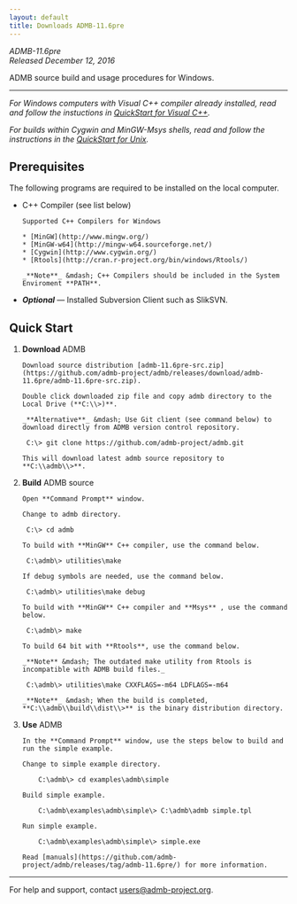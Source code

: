 ```yaml
---
layout: default
title: Downloads ADMB-11.6pre
---
```


*ADMB-11.6pre*  
*Released December 12, 2016*  

ADMB source build and usage procedures for Windows.

---

_For Windows computers with Visual C++ compiler already installed, 
read and follow the instuctions in [QuickStart for Visual C++](QuickStartVisualC++.html)._

_For builds within *Cygwin* and *MinGW-Msys* shells, read and follow the
instructions in the [QuickStart for Unix](QuickStartUnix.html)._

Prerequisites
-------------

The following programs are required to be installed on the local computer.

* C++ Compiler (see list below)

      Supported C++ Compilers for Windows

      * [MinGW](http://www.mingw.org/)
      * [MinGW-w64](http://mingw-w64.sourceforge.net/)
      * [Cygwin](http://www.cygwin.org/)
      * [Rtools](http://cran.r-project.org/bin/windows/Rtools/)     

      _**Note**_ &mdash; C++ Compilers should be included in the System Enviroment **PATH**.

* _**Optional**_ &mdash; Installed Subversion Client such as SlikSVN.

Quick Start
-----------

1. **Download** ADMB

       Download source distribution [admb-11.6pre-src.zip](https://github.com/admb-project/admb/releases/download/admb-11.6pre/admb-11.6pre-src.zip).

       Double click downloaded zip file and copy admb directory to the Local Drive (**C:\\>)**.

       _**Alternative**_ &mdash; Use Git client (see command below) to download directly from ADMB version control repository.

        C:\> git clone https://github.com/admb-project/admb.git

       This will download latest admb source repository to **C:\\admb\\>**.

2. **Build** ADMB source

       Open **Command Prompt** window.

       Change to admb directory.

        C:\> cd admb

       To build with **MinGW** C++ compiler, use the command below.

        C:\admb\> utilities\make

       If debug symbols are needed, use the command below.

        C:\admb\> utilities\make debug

       To build with **MinGW** C++ compiler and **Msys** , use the command below.

        C:\admb\> make

       To build 64 bit with **Rtools**, use the command below.

       _**Note** &mdash; The outdated make utility from Rtools is incompatible with ADMB build files._

        C:\admb\> utilities\make CXXFLAGS=-m64 LDFLAGS=-m64

       _**Note**_ &mdash; When the build is completed, **C:\\admb\\build\\dist\\>** is the binary distribution directory.

3. **Use** ADMB
 
       In the **Command Prompt** window, use the steps below to build and run the simple example.
 
       Change to simple example directory.       

           C:\admb\> cd examples\admb\simple

       Build simple example.

           C:\admb\examples\admb\simple\> C:\admb\admb simple.tpl

       Run simple example.

           C:\admb\examples\admb\simple\> simple.exe

       Read [manuals](https://github.com/admb-project/admb/releases/tag/admb-11.6pre/) for more information.

---
For help and support, contact <users@admb-project.org>.
